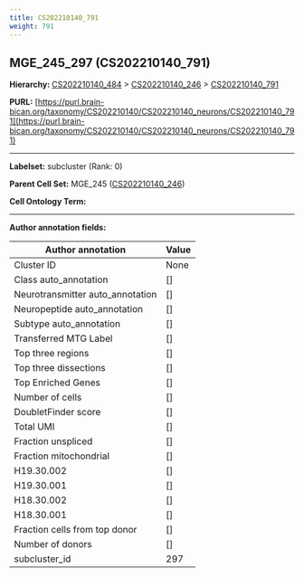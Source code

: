 ```yaml
---
title: CS202210140_791
weight: 791
---
```

## MGE_245_297 (CS202210140_791)
<b>Hierarchy: </b>
[CS202210140_484](../CS202210140_484) >
[CS202210140_246](../CS202210140_246) >
[CS202210140_791](../CS202210140_791)

**PURL:** [https://purl.brain-bican.org/taxonomy/CS202210140/CS202210140_neurons/CS202210140_791](https://purl.brain-bican.org/taxonomy/CS202210140/CS202210140_neurons/CS202210140_791)

---


**Labelset:** subcluster (Rank: 0)

**Parent Cell Set:** MGE_245 ([CS202210140_246](../CS202210140_246))



**Cell Ontology Term:** 

[MARKER GENES.]: #


---

[TRANSFERRED ANNOTATIONS.]: #


[AUTHOR ANNOTATION FIELDS.]: #


**Author annotation fields:**

| Author annotation | Value |
|-------------------|-------|
|Cluster ID|None|
|Class auto_annotation|[]|
|Neurotransmitter auto_annotation|[]|
|Neuropeptide auto_annotation|[]|
|Subtype auto_annotation|[]|
|Transferred MTG Label|[]|
|Top three regions|[]|
|Top three dissections|[]|
|Top Enriched Genes|[]|
|Number of cells|[]|
|DoubletFinder score|[]|
|Total UMI|[]|
|Fraction unspliced|[]|
|Fraction mitochondrial|[]|
|H19.30.002|[]|
|H19.30.001|[]|
|H18.30.002|[]|
|H18.30.001|[]|
|Fraction cells from top donor|[]|
|Number of donors|[]|
|subcluster_id|297|

